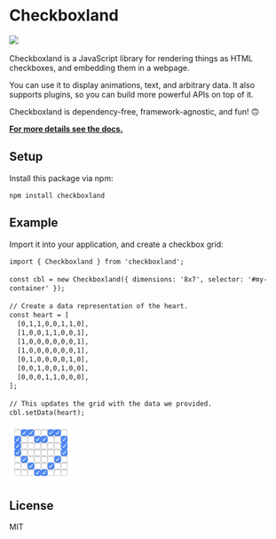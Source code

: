 # Checkboxland

<a href='http://www.recurse.com' title='Made with love at the Recurse Center'><img src='https://cloud.githubusercontent.com/assets/2883345/11325206/336ea5f4-9150-11e5-9e90-d86ad31993d8.png' height='20px'/></a>

Checkboxland is a JavaScript library for rendering things as HTML checkboxes, and embedding them in a webpage.

You can use it to display animations, text, and arbitrary data. It also supports plugins, so you can build more powerful APIs on top of it.

Checkboxland is dependency-free, framework-agnostic, and fun! 🙃

**[For more details see the docs.](https://bryanbraun.com/checkboxland)**

## Setup

Install this package via npm:

```
npm install checkboxland
```

## Example

Import it into your application, and create a checkbox grid:

```
import { Checkboxland } from 'checkboxland';

const cbl = new Checkboxland({ dimensions: '8x7', selector: '#my-container' });

// Create a data representation of the heart.
const heart = [
  [0,1,1,0,0,1,1,0],
  [1,0,0,1,1,0,0,1],
  [1,0,0,0,0,0,0,1],
  [1,0,0,0,0,0,0,1],
  [0,1,0,0,0,0,1,0],
  [0,0,1,0,0,1,0,0],
  [0,0,0,1,1,0,0,0],
];

// This updates the grid with the data we provided.
cbl.setData(heart);
```

<img src="docs/img/checkbox-heart.png" style="width:115px; height:102px" alt="a grid of checkboxes displaying the shape of a heart" />

## License

MIT
